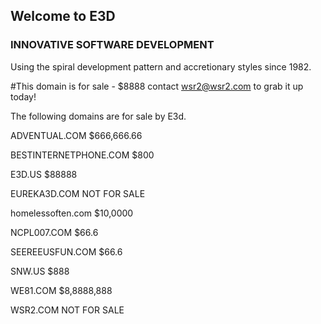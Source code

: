 ## Welcome to E3D

### INNOVATIVE SOFTWARE DEVELOPMENT

Using the spiral development pattern and accretionary styles since 1982.

#This domain is for sale - $8888 contact wsr2@wsr2.com to grab it up today!

The following domains are for sale by E3d.

ADVENTUAL.COM	$666,666.66

BESTINTERNETPHONE.COM	$800

E3D.US	$88888

EUREKA3D.COM	NOT FOR SALE

homelessoften.com	$10,0000

NCPL007.COM	$66.6

SEEREEUSFUN.COM	$66.6

SNW.US	$888

WE81.COM	$8,8888,888

WSR2.COM	NOT FOR SALE
